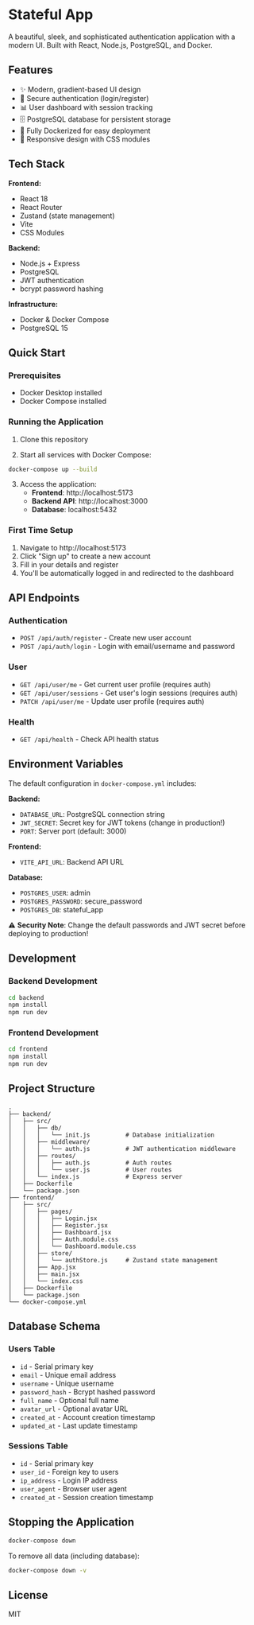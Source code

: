 # Stateful App

A beautiful, sleek, and sophisticated authentication application with a modern UI. Built with React, Node.js, PostgreSQL, and Docker.

## Features

- ✨ Modern, gradient-based UI design
- 🔐 Secure authentication (login/register)
- 📊 User dashboard with session tracking
- 🗄️ PostgreSQL database for persistent storage
- 🐳 Fully Dockerized for easy deployment
- 🎨 Responsive design with CSS modules

## Tech Stack

**Frontend:**
- React 18
- React Router
- Zustand (state management)
- Vite
- CSS Modules

**Backend:**
- Node.js + Express
- PostgreSQL
- JWT authentication
- bcrypt password hashing

**Infrastructure:**
- Docker & Docker Compose
- PostgreSQL 15

## Quick Start

### Prerequisites

- Docker Desktop installed
- Docker Compose installed

### Running the Application

1. Clone this repository

2. Start all services with Docker Compose:
```bash
docker-compose up --build
```

3. Access the application:
   - **Frontend**: http://localhost:5173
   - **Backend API**: http://localhost:3000
   - **Database**: localhost:5432

### First Time Setup

1. Navigate to http://localhost:5173
2. Click "Sign up" to create a new account
3. Fill in your details and register
4. You'll be automatically logged in and redirected to the dashboard

## API Endpoints

### Authentication
- `POST /api/auth/register` - Create new user account
- `POST /api/auth/login` - Login with email/username and password

### User
- `GET /api/user/me` - Get current user profile (requires auth)
- `GET /api/user/sessions` - Get user's login sessions (requires auth)
- `PATCH /api/user/me` - Update user profile (requires auth)

### Health
- `GET /api/health` - Check API health status

## Environment Variables

The default configuration in `docker-compose.yml` includes:

**Backend:**
- `DATABASE_URL`: PostgreSQL connection string
- `JWT_SECRET`: Secret key for JWT tokens (change in production!)
- `PORT`: Server port (default: 3000)

**Frontend:**
- `VITE_API_URL`: Backend API URL

**Database:**
- `POSTGRES_USER`: admin
- `POSTGRES_PASSWORD`: secure_password
- `POSTGRES_DB`: stateful_app

⚠️ **Security Note**: Change the default passwords and JWT secret before deploying to production!

## Development

### Backend Development

```bash
cd backend
npm install
npm run dev
```

### Frontend Development

```bash
cd frontend
npm install
npm run dev
```

## Project Structure

```
.
├── backend/
│   ├── src/
│   │   ├── db/
│   │   │   └── init.js          # Database initialization
│   │   ├── middleware/
│   │   │   └── auth.js          # JWT authentication middleware
│   │   ├── routes/
│   │   │   ├── auth.js          # Auth routes
│   │   │   └── user.js          # User routes
│   │   └── index.js             # Express server
│   ├── Dockerfile
│   └── package.json
├── frontend/
│   ├── src/
│   │   ├── pages/
│   │   │   ├── Login.jsx
│   │   │   ├── Register.jsx
│   │   │   ├── Dashboard.jsx
│   │   │   ├── Auth.module.css
│   │   │   └── Dashboard.module.css
│   │   ├── store/
│   │   │   └── authStore.js     # Zustand state management
│   │   ├── App.jsx
│   │   ├── main.jsx
│   │   └── index.css
│   ├── Dockerfile
│   └── package.json
└── docker-compose.yml
```

## Database Schema

### Users Table
- `id` - Serial primary key
- `email` - Unique email address
- `username` - Unique username
- `password_hash` - Bcrypt hashed password
- `full_name` - Optional full name
- `avatar_url` - Optional avatar URL
- `created_at` - Account creation timestamp
- `updated_at` - Last update timestamp

### Sessions Table
- `id` - Serial primary key
- `user_id` - Foreign key to users
- `ip_address` - Login IP address
- `user_agent` - Browser user agent
- `created_at` - Session creation timestamp

## Stopping the Application

```bash
docker-compose down
```

To remove all data (including database):
```bash
docker-compose down -v
```

## License

MIT
